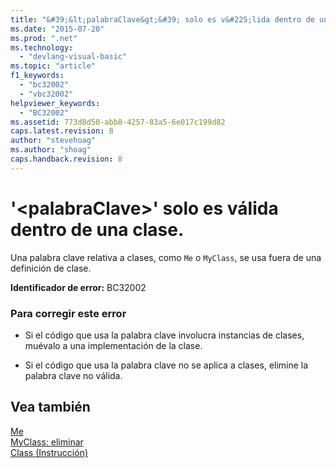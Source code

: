 ```yaml
---
title: "&#39;&lt;palabraClave&gt;&#39; solo es v&#225;lida dentro de una clase. | Microsoft Docs"
ms.date: "2015-07-20"
ms.prod: ".net"
ms.technology: 
  - "devlang-visual-basic"
ms.topic: "article"
f1_keywords: 
  - "bc32002"
  - "vbc32002"
helpviewer_keywords: 
  - "BC32002"
ms.assetid: 773d8d50-abb8-4257-83a5-6e017c199d82
caps.latest.revision: 8
author: "stevehoag"
ms.author: "shoag"
caps.handback.revision: 8
---
```

# &#39;&lt;palabraClave&gt;&#39; solo es v&#225;lida dentro de una clase.
Una palabra clave relativa a clases, como `Me` o `MyClass`, se usa fuera de una definición de clase.  
  
 **Identificador de error:** BC32002  
  
### Para corregir este error  
  
-   Si el código que usa la palabra clave involucra instancias de clases, muévalo a una implementación de la clase.  
  
-   Si el código que usa la palabra clave no se aplica a clases, elimine la palabra clave no válida.  
  
## Vea también  
 [Me](http://msdn.microsoft.com/es-es/a65973c7-cf06-4547-9b25-9fba885525c2)   
 [MyClass: eliminar](http://msdn.microsoft.com/es-es/5db36f9b-f796-4b6a-ba34-cac1fde6eb62)   
 [Class \(Instrucción\)](../../visual-basic/language-reference/statements/class-statement.md)